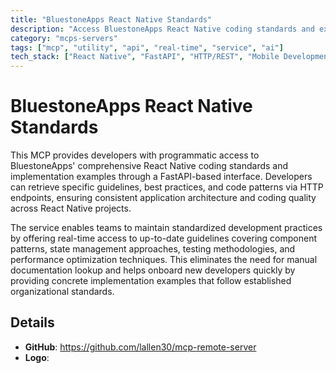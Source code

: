 ```yaml
---
title: "BluestoneApps React Native Standards"
description: "Access BluestoneApps React Native coding standards and examples via FastAPI endpoints for consistent development practices."
category: "mcps-servers"
tags: ["mcp", "utility", "api", "real-time", "service", "ai"]
tech_stack: ["React Native", "FastAPI", "HTTP/REST", "Mobile Development", "TypeScript"]
---
```


# BluestoneApps React Native Standards

This MCP provides developers with programmatic access to BluestoneApps' comprehensive React Native coding standards and implementation examples through a FastAPI-based interface. Developers can retrieve specific guidelines, best practices, and code patterns via HTTP endpoints, ensuring consistent application architecture and coding quality across React Native projects.

The service enables teams to maintain standardized development practices by offering real-time access to up-to-date guidelines covering component patterns, state management approaches, testing methodologies, and performance optimization techniques. This eliminates the need for manual documentation lookup and helps onboard new developers quickly by providing concrete implementation examples that follow established organizational standards.

## Details

- **GitHub**: https://github.com/lallen30/mcp-remote-server
- **Logo**: 
